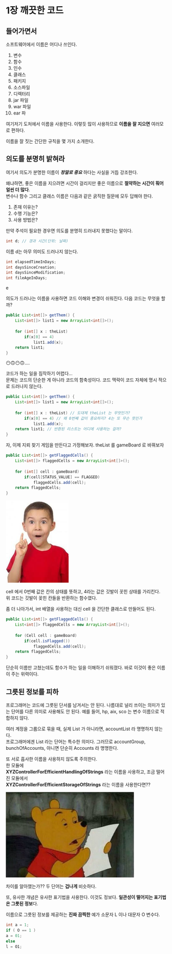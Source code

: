 # 1장 깨끗한 코드

## 들어가면서 

소프트웨어에서 이름은 어디나 쓰인다. 

1. 변수
2. 함수
3. 인수
4. 클래스
5. 패키지
6. 소스파일
7. 디렉터리
8. jar 파일
9. war 파일
10. ear 파

여기저기 도처에서 이름을 사용한다. 이렇듯 많이 사용하므로 **이름을 잘 지으면** 여러모로 편하다.

이름을 잘 짓는 간단한 규칙을 몇 가지 소개한다.

## 의도를 분명히 밝혀라 

여기서 의도가 분명한 이름이 _**정말로 중요**_ 하다는 사실을 거듭 강조한다. 

왜냐하면, 좋은 이름을 지으려면 시간이 걸리지만 좋은 이름으로 **절약하는 시간이 훠어얼씬 더 많다**.   
변수나 함수 그리고 클래스 이름은 다음과 같은 굵직한 질문에 모두 답해야 한다.   
1. 존재 이유는?   
2. 수행 기능은?   
3. 사용 방법은?

만약 주석이 필요한 경우면 의도를 분명히 드러내지 못했다는 말이다.

```java
int d; // 경과 시간(단위: 날짜)
```

이름 d는 아무 의미도 드러나지 않는다.

```java
int elapsedTimeInDays; 
int daysSinceCreation; 
int daysSinceModification; 
int fileAgeInDays;
```

e

의도가 드러나는 이름을 사용하면 코드 이해와 변경이 쉬워진다. 다음 코드는 무엇을 할까?

```java
public List<int[]> getThem() {
    List<int[]> list1 = new ArrayList<int[]>();
    
    for (int[] x : theList) 
	    if(x[0] == 4)
	        list1.add(x);
    return list1;
}
```

😶🙃😶🙃....

코드가 하는 일을 짐작하기 어렵다...  
문제는 코드의 단순한 게 아니라 코드의 함축성이다. 코드 맥락이 코드 자체에 명시 적으로 드러나지 않는다.

```java
public List<int[]> getThem() {
    List<int[]> list1 = new ArrayList<int[]>();
    
    for (int[] x : theList) // 도대체 theList 는 무엇인가?
	    if(x[0] == 4) // 왜 0번째 값이 중요하지? 4는 또 무슨 뜻인가
	        list1.add(x);
    return list1; // 반환된 리스트는 어디에 사용하는 걸까?
}
```

자, 이제 지뢰 찾기 게임을 만든다고 가정해보자. theList 를 gameBoard 로 바꿔보자

```java
public List<int[]> getFlaggedCells() {
    List<int[]> flaggedCells = new ArrayList<int[]>();
    
    for (int[] cell : gameBoard) 
	    if(cell[STATUS_VALUE] == FLAGGED) 
	        flaggedCells.add(cell);
    return flaggedCells;
}
```

![&#xC544;&#xD558;! &#xC774;&#xB7F0; &#xB73B;&#xC774;&#xC600;&#xAD6C;&#xB098;!](../../.gitbook/assets/.jpg%20%285%29.jpeg)

cell 에서 0번째 값은 칸의 상태를 뜻하고, 4라는 값은 깃발이 꼿힌 상태를 가리킨다.  
위 코드는 깃발이 꽂힌 칸들을 반환하는 함수였다.  
  
좀 더 나아가서, int 배열을 사용하는 대신 cell 을 간단한 클래스로 만들어도 된다.

```java
public List<int[]> getFlaggedCells() {
    List<int[]> flaggedCells = new ArrayList<int[]>();
    
    for (Cell cell : gameBoard) 
	    if(cell.isFlagged()) 
	        flaggedCells.add(cell);
    return flaggedCells;
}
```

단순히 이름만 고쳤는데도 함수가 하는 일을 이해하기 쉬워졌다. 바로 이것이 좋은 이름이 주는 위력이다.

## 그릇된 정보를 피하

프로그래머는 코드에 그릇된 단서를 남겨서는 안 된다. 나름대로 널리 쓰이는 의미가 있는 단어를 다른 의미로 사용해도 안 된다. 예를 들어, hp, aix, sco 는 변수 이름으로 적합하지 않다.

여러 계정을 그룹으로 묶을 때, 실제 List 가 아니라면, accountList 라 명명하지 않는다.  
프로그래머에겐 List 라는 단어는 특수한 의미다. 그러므로 accountGroup, bunchOfAccounts, 아니면 단순히 Accounts 라 명명한다.

또 서로 흡사한 이름을 사용하지 않도록 주의한다.   
한 모듈에  
**XYZControllerForEfficientHandlingOfStrings** 라는 이름을 사용하고, 조금 떨어진 모듈에서  
**XYZControllerForEfficientStorageOfStrings** 라는 이름을 사용한다면??  


![&#xBB50;&#xC57C;.. &#xBB50;&#xAC00; &#xB2E4;&#xB978;&#xAC70;&#xC57C;](../../.gitbook/assets/1.jpg)

차이를 알아챘는가?? 두 단어는 **겁나게** 비슷하다.

또, 유사한 개념은 유사한 표기법을 사용한다. 이것도 정보다. **일관성이 떨어지는  표기법은 그릇된 정보**다.

이름으로 그릇된 정보를 제공하는 **진짜 끔찍한** 예가 소문자 L 이나 대문자 O 변수다.

```java
int a = 1;
if ( O == 1 )
a = 01;
else
l = O1;
```



